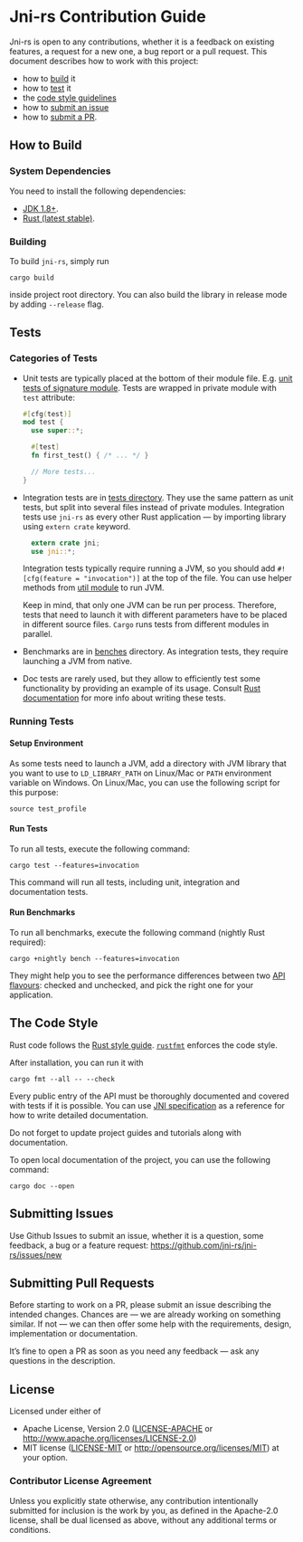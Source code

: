 # Jni-rs Contribution Guide

Jni-rs is open to any contributions, whether
it is a feedback on existing features, a request for a new one, a bug report
or a pull request. This document describes how to work with this project:

* how to [build](#how-to-build) it
* how to [test](#tests) it
* the [code style guidelines](#the-code-style)
* how to [submit an issue](#submitting-issues)
* how to [submit a PR](#submitting-pull-requests).

## How to Build

### System Dependencies

You need to install the following dependencies:

* [JDK 1.8+](http://jdk.java.net/10/).
* [Rust (latest stable)](https://www.rust-lang.org/).

### Building

To build `jni-rs`, simply run

```$sh
cargo build
```

inside project root directory. You can also build the library in release mode by
adding `--release` flag.

## Tests

### Categories of Tests

* Unit tests are typically placed at the bottom of their module file.
  E.g. [unit tests of signature module](src/wrapper/signature.rs). Tests are wrapped
  in private module with `test` attribute:

  ```rust
  #[cfg(test)]
  mod test {
    use super::*;

    #[test]
    fn first_test() { /* ... */ }

    // More tests...
  }
  ```

* Integration tests are in [tests directory](tests). They use the same pattern as
  unit tests, but split into several files instead of private modules.
  Integration tests use `jni-rs` as every other Rust application — by importing
  library using `extern crate` keyword.

  ```rust
    extern crate jni;
    use jni::*;
  ```

  Integration tests typically require running a JVM, so you should add
  `#![cfg(feature = "invocation")]` at the top of the file. You can use helper
  methods from [util module](tests/util/mod.rs) to run JVM.

  Keep in mind, that only one JVM can be run per process. Therefore, tests that
  need to launch it with different parameters have to be placed in different
  source files. `Cargo` runs tests from different modules in parallel.

* Benchmarks are in [benches](benches) directory. As integration tests, they
  require launching a JVM from native.

* Doc tests are rarely used, but they allow to efficiently test some functionality
  by providing an example of its usage. Consult
  [Rust documentation](https://doc.rust-lang.org/beta/rustdoc/documentation-tests.html)
  for more info about writing these tests.

### Running Tests

#### Setup Environment

As some tests need to launch a JVM, add a directory with JVM library that you want
to use to `LD_LIBRARY_PATH` on Linux/Mac or `PATH` environment variable on Windows.
On Linux/Mac, you can use the following script for this purpose:

```$sh
source test_profile
```

#### Run Tests

To run all tests, execute the following command:

```$sh
cargo test --features=invocation
```

This command will run all tests, including unit, integration and documentation
tests.

#### Run Benchmarks

To run all benchmarks, execute the following command (nightly Rust required):

```$sh
cargo +nightly bench --features=invocation
```

They might help you to see the performance differences between
two [API flavours][checked-unchecked]: checked and unchecked, and
pick the right one for your application.

[checked-unchecked]: https://docs.rs/jni/0.21.1/jni/struct.JNIEnv.html#checked-and-unchecked-methods

## The Code Style

Rust code follows the [Rust style guide](https://github.com/rust-lang-nursery/fmt-rfcs/blob/master/guide/guide.md).
[`rustfmt`](https://github.com/rust-lang-nursery/rustfmt) enforces the code style.

After installation, you can run it with

```$sh
cargo fmt --all -- --check
```

Every public entry of the API must be thoroughly documented and covered with tests if it is possible.
You can use [JNI specification](https://docs.oracle.com/javase/10/docs/specs/jni/index.html) as
a reference for how to write detailed documentation.

Do not forget to update project guides and tutorials along with documentation.

To open local documentation of the project, you can use the following command:

```$sh
cargo doc --open
```

## Submitting Issues

Use Github Issues to submit an issue, whether it is a question, some feedback, a bug or a feature request: <https://github.com/jni-rs/jni-rs/issues/new>

## Submitting Pull Requests

Before starting to work on a PR, please submit an issue describing the intended changes.
Chances are — we are already working on something similar. If not — we can then offer some
help with the requirements, design, implementation or documentation.

It’s fine to open a PR as soon as you need any feedback — ask any questions in the description.

## License

Licensed under either of

* Apache License, Version 2.0 ([LICENSE-APACHE](LICENSE-APACHE) or
  <http://www.apache.org/licenses/LICENSE-2.0>)
* MIT license ([LICENSE-MIT](LICENSE-MIT) or <http://opensource.org/licenses/MIT>)
  at your option.

### Contributor License Agreement

Unless you explicitly state otherwise, any contribution intentionally
submitted for inclusion is the work by you, as defined in the
Apache-2.0 license, shall be dual licensed as above, without any
additional terms or conditions.
